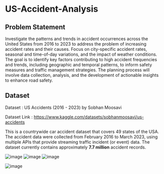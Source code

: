 # US-Accident-Analysis
## Problem Statement
Investigate the patterns and trends in accident occurrences across the United States from 2016 to 2023 to address the problem of increasing accident rates and their causes. Focus on city-specific accident rates, seasonal and time-of-day variations, and the impact of weather conditions. The goal is to identify key factors contributing to high accident frequencies and trends, including geographic and temporal patterns, to inform safety measures and traffic management strategies. The planning process will involve data collection, analysis, and the development of actionable insights to enhance road safety.

## Dataset
Dataset : US Accidents (2016 - 2023) by Sobhan Moosavi

Dataset Link : https://www.kaggle.com/datasets/sobhanmoosavi/us-accidents

This is a countrywide car accident dataset that covers 49 states of the USA. The accident data were collected from February 2016 to March 2023, using multiple APIs that provide streaming traffic incident (or event) data. The dataset currently contains approximately **7.7 million** accident records.


![image](https://github.com/user-attachments/assets/55bcb98c-935d-44f5-b9d9-8a03a93fbce7)
![image](https://github.com/user-attachments/assets/22d8ebbc-54de-468a-b907-856155d1405c)
![image](https://github.com/user-attachments/assets/5008c8bc-44e7-468e-a477-e629bd2b011c)



![image](https://github.com/user-attachments/assets/170886cb-e451-4415-a2d5-422ec860a283)
